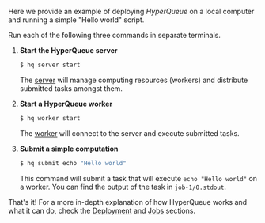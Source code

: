 Here we provide an example of deploying *HyperQueue* on a local computer and running a simple "Hello world" script.

Run each of the following three commands in separate terminals.

1. **Start the HyperQueue server**

    ```bash
    $ hq server start
    ```

   The [server](deployment/server.md) will manage computing resources (workers) and distribute submitted tasks amongst
   them.

2. **Start a HyperQueue worker**

    ```bash
    $ hq worker start
    ```

   The [worker](deployment/worker.md) will connect to the server and execute submitted tasks.

3. **Submit a simple computation**

    ```bash
    $ hq submit echo "Hello world"
    ```

   This command will submit a task that will execute `echo "Hello world"` on a worker. You can find the output of the
   task in `job-1/0.stdout`.

That's it! For a more in-depth explanation of how HyperQueue works and what it can do, check the [Deployment](deployment)
and [Jobs](jobs.md) sections.
